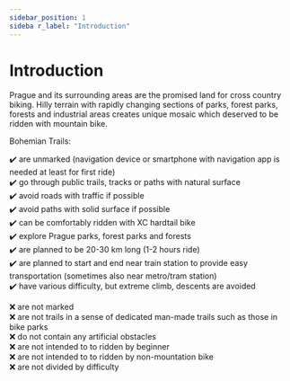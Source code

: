 ```yaml
---
sidebar_position: 1
sideba r_label: "Introduction"
---
```


# Introduction

Prague and its surrounding areas are the promised land for cross country biking. Hilly terrain with rapidly changing sections of parks, forest parks, forests and industrial areas creates unique mosaic which deserved to be ridden with mountain bike.

Bohemian Trails:

✔️ are unmarked (navigation device or smartphone with navigation app is needed at least for first ride) <br />
✔️ go through public trails, tracks or paths with natural surface <br />
✔️ avoid roads with traffic if possible <br />
✔️ avoid paths with solid surface if possible <br />
✔️ can be comfortably ridden with XC hardtail bike <br />
✔️ explore Prague parks, forest parks and forests <br />
✔️ are planned to be 20-30 km long (1-2 hours ride) <br />
✔️ are planned to start and end near train station to provide easy transportation (sometimes also near metro/tram station) <br />
✔️ have various difficulty, but extreme climb, descents are avoided

❌ are not marked <br />
❌ are not trails in a sense of dedicated man-made trails such as those in bike parks <br />
❌ do not contain any artificial obstacles <br />
❌ are not intended to to ridden by beginner <br />
❌ are not intended to to ridden by non-mountation bike <br />
❌ are not divided by difficulty
